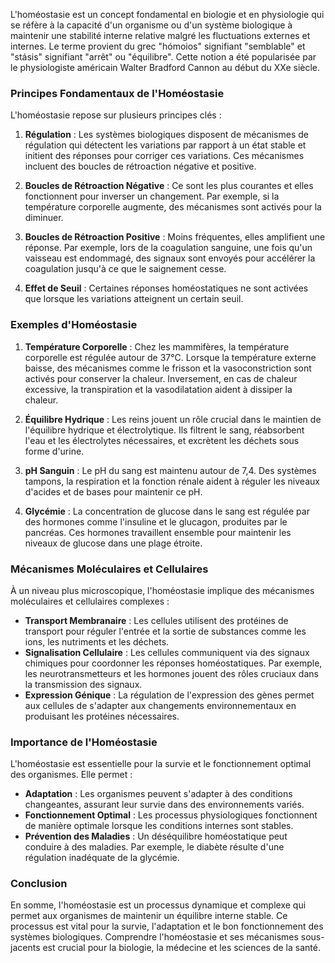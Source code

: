L'homéostasie est un concept fondamental en biologie et en physiologie qui se réfère à la capacité d'un organisme ou d'un système biologique à maintenir une stabilité interne relative malgré les fluctuations externes et internes. Le terme provient du grec "hómoios" signifiant "semblable" et "stásis" signifiant "arrêt" ou "équilibre". Cette notion a été popularisée par le physiologiste américain Walter Bradford Cannon au début du XXe siècle.

### Principes Fondamentaux de l'Homéostasie

L'homéostasie repose sur plusieurs principes clés :

1. **Régulation** : Les systèmes biologiques disposent de mécanismes de régulation qui détectent les variations par rapport à un état stable et initient des réponses pour corriger ces variations. Ces mécanismes incluent des boucles de rétroaction négative et positive.

2. **Boucles de Rétroaction Négative** : Ce sont les plus courantes et elles fonctionnent pour inverser un changement. Par exemple, si la température corporelle augmente, des mécanismes sont activés pour la diminuer.

3. **Boucles de Rétroaction Positive** : Moins fréquentes, elles amplifient une réponse. Par exemple, lors de la coagulation sanguine, une fois qu'un vaisseau est endommagé, des signaux sont envoyés pour accélérer la coagulation jusqu'à ce que le saignement cesse.

4. **Effet de Seuil** : Certaines réponses homéostatiques ne sont activées que lorsque les variations atteignent un certain seuil.

### Exemples d'Homéostasie

1. **Température Corporelle** : Chez les mammifères, la température corporelle est régulée autour de 37°C. Lorsque la température externe baisse, des mécanismes comme le frisson et la vasoconstriction sont activés pour conserver la chaleur. Inversement, en cas de chaleur excessive, la transpiration et la vasodilatation aident à dissiper la chaleur.

2. **Équilibre Hydrique** : Les reins jouent un rôle crucial dans le maintien de l'équilibre hydrique et électrolytique. Ils filtrent le sang, réabsorbent l'eau et les électrolytes nécessaires, et excrètent les déchets sous forme d'urine.

3. **pH Sanguin** : Le pH du sang est maintenu autour de 7,4. Des systèmes tampons, la respiration et la fonction rénale aident à réguler les niveaux d'acides et de bases pour maintenir ce pH.

4. **Glycémie** : La concentration de glucose dans le sang est régulée par des hormones comme l'insuline et le glucagon, produites par le pancréas. Ces hormones travaillent ensemble pour maintenir les niveaux de glucose dans une plage étroite.

### Mécanismes Moléculaires et Cellulaires

À un niveau plus microscopique, l'homéostasie implique des mécanismes moléculaires et cellulaires complexes :

- **Transport Membranaire** : Les cellules utilisent des protéines de transport pour réguler l'entrée et la sortie de substances comme les ions, les nutriments et les déchets.
- **Signalisation Cellulaire** : Les cellules communiquent via des signaux chimiques pour coordonner les réponses homéostatiques. Par exemple, les neurotransmetteurs et les hormones jouent des rôles cruciaux dans la transmission des signaux.
- **Expression Génique** : La régulation de l'expression des gènes permet aux cellules de s'adapter aux changements environnementaux en produisant les protéines nécessaires.

### Importance de l'Homéostasie

L'homéostasie est essentielle pour la survie et le fonctionnement optimal des organismes. Elle permet :

- **Adaptation** : Les organismes peuvent s'adapter à des conditions changeantes, assurant leur survie dans des environnements variés.
- **Fonctionnement Optimal** : Les processus physiologiques fonctionnent de manière optimale lorsque les conditions internes sont stables.
- **Prévention des Maladies** : Un déséquilibre homéostatique peut conduire à des maladies. Par exemple, le diabète résulte d'une régulation inadéquate de la glycémie.

### Conclusion

En somme, l'homéostasie est un processus dynamique et complexe qui permet aux organismes de maintenir un équilibre interne stable. Ce processus est vital pour la survie, l'adaptation et le bon fonctionnement des systèmes biologiques. Comprendre l'homéostasie et ses mécanismes sous-jacents est crucial pour la biologie, la médecine et les sciences de la santé.